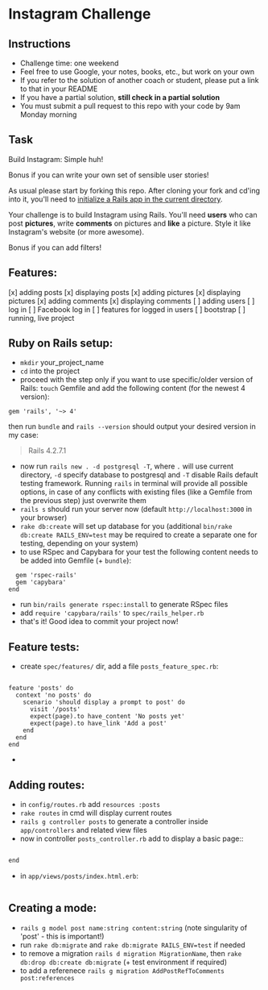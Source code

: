 Instagram Challenge
===================

Instructions
-------
* Challenge time: one weekend
* Feel free to use Google, your notes, books, etc., but work on your own
* If you refer to the solution of another coach or student, please put a link to that in your README
* If you have a partial solution, **still check in a partial solution**
* You must submit a pull request to this repo with your code by 9am Monday morning

Task
-----

Build Instagram: Simple huh!

Bonus if you can write your own set of sensible user stories!

As usual please start by forking this repo. After cloning your fork and cd'ing into it, you'll need to [initialize a Rails app in the current directory](http://blog.jasonmeridth.com/posts/create-rails-application-in-current-directory/).

Your challenge is to build Instagram using Rails. You'll need **users** who can post **pictures**, write **comments** on pictures and **like** a picture. Style it like Instagram's website (or more awesome).

Bonus if you can add filters!

Features:
-----

[x] adding posts
[x] displaying posts
[x] adding pictures
[x] displaying pictures
[x] adding comments
[x] displaying comments
[ ] adding users
[ ] log in
[ ] Facebook log in
[ ] features for logged in users
[ ] bootstrap
[ ] running, live project

Ruby on Rails setup:
-----

- `mkdir` your_project_name
- `cd` into the project
- proceed with the step only if you want to use specific/older version of Rails:
`touch` Gemfile and add the following content (for the newest 4 version):
```source 'https://rubygems.org'
gem 'rails', '~> 4'
```
then run `bundle` and `rails --version` should output your desired version in my case:
> Rails 4.2.7.1

- now run `rails new . -d postgresql -T`, where `.` will use current directory, `-d` specify database to postgresql and `-T` disable Rails default testing framework. Running `rails` in terminal will provide all possible options, in case of any conflicts with existing files (like a Gemfile from the previous step) just overwrite them
- `rails s` should run your server now (default `http://localhost:3000` in your browser)
- `rake db:create` will set up database for you (additional `bin/rake db:create RAILS_ENV=test` may be required to create a separate one for testing, depending on your system)
- to use RSpec and Capybara for your test the following content needs to be added into Gemfile (+ `bundle`):
```group :test do
  gem 'rspec-rails'
  gem 'capybara'
end
```
- run `bin/rails generate rspec:install` to generate RSpec files
- add `require 'capybara/rails'` to `spec/rails_helper.rb`
- that's it! Good idea to commit your project now!

Feature tests:
-----

- create `spec/features/` dir, add a file `posts_feature_spec.rb`:
```require 'rails_helper'

feature 'posts' do
  context 'no posts' do
    scenario 'should display a prompt to post' do
      visit '/posts'
      expect(page).to have_content 'No posts yet'
      expect(page).to have_link 'Add a post'
    end
  end
end
```
-

Adding routes:
-----
- in `config/routes.rb` add `resources :posts`
- `rake routes` in cmd will display current routes
- `rails g controller posts` to generate a controller inside `app/controllers` and related view files
- now in controller `posts_controller.rb` add to display a basic page::
```def index

end
```
- in `app/views/posts/index.html.erb`:
```No posts yet
```

Creating a mode:
-----
- `rails g model post name:string content:string` (note singularity of 'post' - this is important!)
- run `rake db:migrate` and `rake db:migrate RAILS_ENV=test` if needed
- to remove a migration `rails d migration MigrationName`, then `rake db:drop db:create db:migrate` (+ test environment if required)
- to add a referenece `rails g migration AddPostRefToComments post:references`
